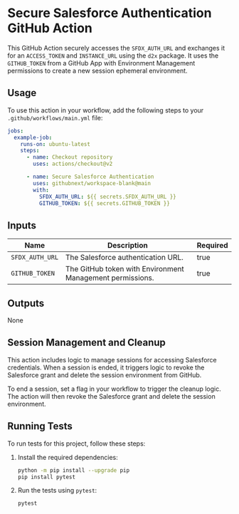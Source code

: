 # Secure Salesforce Authentication GitHub Action

This GitHub Action securely accesses the `SFDX_AUTH_URL` and exchanges it for an `ACCESS_TOKEN` and `INSTANCE_URL` using the `d2x` package. It uses the `GITHUB_TOKEN` from a GitHub App with Environment Management permissions to create a new session ephemeral environment.

## Usage

To use this action in your workflow, add the following steps to your `.github/workflows/main.yml` file:

```yaml
jobs:
  example-job:
    runs-on: ubuntu-latest
    steps:
      - name: Checkout repository
        uses: actions/checkout@v2

      - name: Secure Salesforce Authentication
        uses: githubnext/workspace-blank@main
        with:
          SFDX_AUTH_URL: ${{ secrets.SFDX_AUTH_URL }}
          GITHUB_TOKEN: ${{ secrets.GITHUB_TOKEN }}
```

## Inputs

| Name          | Description                                             | Required |
|---------------|---------------------------------------------------------|----------|
| `SFDX_AUTH_URL` | The Salesforce authentication URL.                      | true     |
| `GITHUB_TOKEN`  | The GitHub token with Environment Management permissions. | true     |

## Outputs

None

## Session Management and Cleanup

This action includes logic to manage sessions for accessing Salesforce credentials. When a session is ended, it triggers logic to revoke the Salesforce grant and delete the session environment from GitHub.

To end a session, set a flag in your workflow to trigger the cleanup logic. The action will then revoke the Salesforce grant and delete the session environment.

## Running Tests

To run tests for this project, follow these steps:

1. Install the required dependencies:
   ```sh
   python -m pip install --upgrade pip
   pip install pytest
   ```

2. Run the tests using `pytest`:
   ```sh
   pytest
   ```
